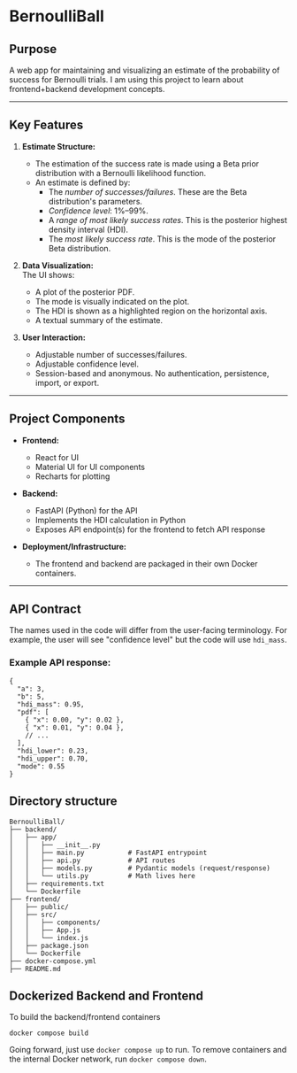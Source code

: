 # BernoulliBall

## Purpose
A web app for maintaining and visualizing an estimate of the probability of success for Bernoulli trials. I am using this project to learn about frontend+backend development concepts.

---

## Key Features

1. **Estimate Structure:**  
   - The estimation of the success rate is made using a Beta prior distribution with a Bernoulli likelihood function. 
   - An estimate is defined by:
     - The *number of successes/failures*. These are the Beta distribution's parameters.
     - *Confidence level*: 1%–99%.
     - A *range of most likely success rates*. This is the posterior highest density interval (HDI). 
     - The *most likely success rate*. This is the mode of the posterior Beta distribution.

2. **Data Visualization:**  
The UI shows:
	- A plot of the posterior PDF. 
	 - The mode is visually indicated on the plot.
	 - The HDI is shown as a highlighted region on the horizontal axis.
	- A textual summary of the estimate.

3. **User Interaction:**  
   - Adjustable number of successes/failures.
   - Adjustable confidence level.
   - Session-based and anonymous. No authentication, persistence, import, or export.

---

## Project Components

- **Frontend:**
  - React for UI
  - Material UI for UI components
  - Recharts for plotting

- **Backend:**
  - FastAPI (Python) for the API
  - Implements the HDI calculation in Python
  - Exposes API endpoint(s) for the frontend to fetch API response

- **Deployment/Infrastructure:**
  - The frontend and backend are packaged in their own Docker containers.

---

## API Contract

The names used in the code will differ from the user-facing terminology. 
For example, the user will see "confidence level" but the code will use `hdi_mass`. 

### **Example API response:**
 
```
{
  "a": 3,
  "b": 5,
  "hdi_mass": 0.95,
  "pdf": [
    { "x": 0.00, "y": 0.02 },
    { "x": 0.01, "y": 0.04 },
    // ...
  ],
  "hdi_lower": 0.23,
  "hdi_upper": 0.70,
  "mode": 0.55
}
```

## Directory structure 

```
BernoulliBall/
├── backend/
│   ├── app/
│   │   ├── __init__.py
│   │   ├── main.py           # FastAPI entrypoint
│   │   ├── api.py            # API routes
│   │   ├── models.py         # Pydantic models (request/response)
│   │   └── utils.py          # Math lives here
│   ├── requirements.txt
│   └── Dockerfile
├── frontend/
│   ├── public/
│   ├── src/
│   │   ├── components/
│   │   ├── App.js
│   │   └── index.js
│   ├── package.json
│   └── Dockerfile
├── docker-compose.yml
├── README.md
```

## Dockerized Backend and Frontend

To build the backend/frontend containers  
```shell
docker compose build
```

Going forward, just use `docker compose up` to run. To remove containers and the internal Docker network, run `docker compose down`.
